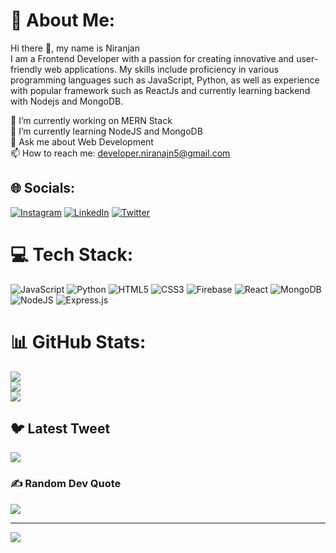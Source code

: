 # 💫 About Me:
Hi there 👋, my name is Niranjan <br>
I am a Frontend Developer with a passion for creating innovative and user-friendly web applications. My skills include proficiency in various programming languages such as JavaScript, Python, as well as experience with popular framework such as ReactJs and currently learning backend with Nodejs and MongoDB.

🔭 I’m currently working on MERN Stack<br>🌱 I’m currently learning NodeJS and MongoDB<br>💬 Ask me about Web Development<br>📫 How to reach me: developer.niranajn5@gmail.com


## 🌐 Socials:
[![Instagram](https://img.shields.io/badge/Instagram-%23E4405F.svg?logo=Instagram&logoColor=white)](https://instagram.com/niranjan_kumar66/) [![LinkedIn](https://img.shields.io/badge/LinkedIn-%230077B5.svg?logo=linkedin&logoColor=white)](https://www.linkedin.com/in/niranjan-kumar65/) [![Twitter](https://img.shields.io/badge/Twitter-%231DA1F2.svg?logo=Twitter&logoColor=white)](https://twitter.com/Niranjan2nd) 

# 💻 Tech Stack:
![JavaScript](https://img.shields.io/badge/javascript-%23323330.svg?style=for-the-badge&logo=javascript&logoColor=%23F7DF1E) ![Python](https://img.shields.io/badge/python-3670A0?style=for-the-badge&logo=python&logoColor=ffdd54) ![HTML5](https://img.shields.io/badge/html5-%23E34F26.svg?style=for-the-badge&logo=html5&logoColor=white) ![CSS3](https://img.shields.io/badge/css3-%231572B6.svg?style=for-the-badge&logo=css3&logoColor=white) ![Firebase](https://img.shields.io/badge/firebase-%23039BE5.svg?style=for-the-badge&logo=firebase) ![React](https://img.shields.io/badge/react-%2320232a.svg?style=for-the-badge&logo=react&logoColor=%2361DAFB) ![MongoDB](https://img.shields.io/badge/MongoDB-%234ea94b.svg?style=for-the-badge&logo=mongodb&logoColor=white) ![NodeJS](https://img.shields.io/badge/node.js-6DA55F?style=for-the-badge&logo=node.js&logoColor=white) ![Express.js](https://img.shields.io/badge/express.js-%23404d59.svg?style=for-the-badge&logo=express&logoColor=%2361DAFB)
# 📊 GitHub Stats:
![](https://github-readme-stats.vercel.app/api?username=Niranjan36&theme=dark&hide_border=false&include_all_commits=true&count_private=true)<br/>
![](https://github-readme-streak-stats.herokuapp.com/?user=Niranjan36&theme=dark&hide_border=false)<br/>
![](https://github-readme-stats.vercel.app/api/top-langs/?username=Niranjan36&theme=dark&hide_border=false&include_all_commits=true&count_private=true&layout=compact)

## 🐦 Latest Tweet
[![](https://gtce.itsvg.in/api?username=https://twitter.com/Niranjan2nd)](https://github.com/VishwaGauravIn/github-twitter-card-embed)

### ✍️ Random Dev Quote
![](https://quotes-github-readme.vercel.app/api?type=horizontal&theme=radical)

---
[![](https://visitcount.itsvg.in/api?id=Niranjan36&icon=0&color=0)](https://visitcount.itsvg.in)

<!-- Proudly created with GPRM ( https://gprm.itsvg.in ) -->
